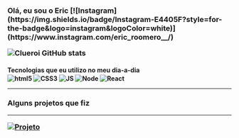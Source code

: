 <h3>Olá, eu sou o Eric
[![Instagram](https://img.shields.io/badge/Instagram-E4405F?style=for-the-badge&logo=instagram&logoColor=white)](https://www.instagram.com/eric_roomero__/)

![Clueroi GitHub stats](https://github-readme-stats.vercel.app/api?username=clueroi&show_icons=true&theme=radical)

<h4>Tecnologias que eu utilizo no meu dia-a-dia

<div style="display: inline_block">
  <img align="center" alt="html5"src="https://img.shields.io/badge/HTML5-E34F26?style=for-the-badge&logo=html5&logoColor=white">
  <img align="center" alt="CSS3"src="https://img.shields.io/badge/CSS3-1572B6?style=for-the-badge&logo=css3&logoColor=white">
  <img align="center" alt="JS"src="https://img.shields.io/badge/JavaScript-F7DF1E?style=for-the-badge&logo=javascript&logoColor=black">
  <img align="center" alt="Node"src="https://img.shields.io/badge/Node.js-43853D?style=for-the-badge&logo=node.js&logoColor=white">
  <img align="center" alt="React"src="https://img.shields.io/badge/React-20232A?style=for-the-badge&logo=react&logoColor=61DAFB">
</div>

<hr/> 
<h3>Alguns projetos que fiz<br/>
<hr/> 

[![Projeto](https://img.shields.io/website?label=TicTacToe.com&style=for-the-badge&url=https://vercel.com/clueroi/tic-tac-toe)]() <br/>

